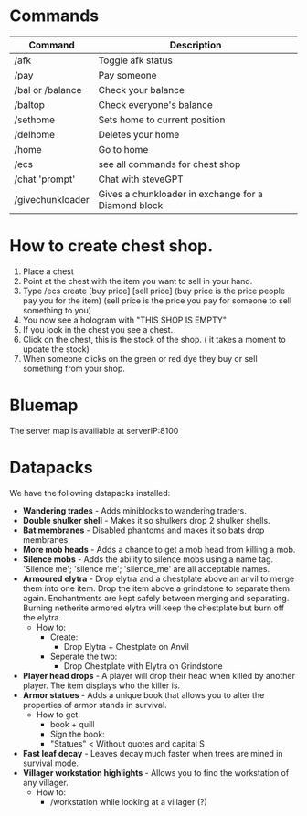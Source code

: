 # Commands
| Command      | Description |
| ----------- | ----------- |
| /afk   | Toggle afk status|
| /pay      | Pay someone |
| /bal or /balance   | Check your balance|
| /baltop   | Check everyone's balance|
| /sethome   | Sets home to current position|
| /delhome   | Deletes your home|
| /home   | Go to home|
| /ecs   | see all commands for chest shop|
| /chat 'prompt'   | Chat with steveGPT|
| /givechunkloader  | Gives a chunkloader in exchange for a Diamond block|

# How to create chest shop.
1. Place a chest
2. Point at the chest with the item you want to sell in your hand.
3. Type /ecs create [buy price] [sell price] (buy price is the price people pay you for the item) (sell price is the price you pay for someone to sell something to you)
4. You now see a hologram with "THIS SHOP IS EMPTY"
5. If you look in the chest you see a chest.
6. Click on the chest, this is the stock of the shop. ( it takes a moment to update the stock)
7. When someone clicks on the green or red dye they buy or sell something from your shop.

# Bluemap
The server map is availiable at serverIP:8100

# Datapacks
We have the following datapacks installed:

* **Wandering trades** - Adds miniblocks to wandering traders.
* **Double shulker shell** - Makes it so shulkers drop 2 shulker shells.
* **Bat membranes** - Disabled phantoms and makes it so bats drop membranes.
* **More mob heads** - Adds a chance to get a mob head from killing a mob.
* **Silence mobs** - Adds the ability to silence mobs using a name tag. 'Silence me'; 'silence me'; 'silence_me' are all acceptable names.
* **Armoured elytra** - Drop elytra and a chestplate above an anvil to merge them into one item. Drop the item above a grindstone to separate them again. Enchantments are kept safely between merging and separating. Burning netherite armored elytra will keep the chestplate but burn off the elytra.
  * How to:
    * Create:
        * Drop Elytra + Chestplate on Anvil
    * Seperate the two:
        * Drop Chestplate with Elytra on Grindstone
* **Player head drops** - A player will drop their head when killed by another player. The item displays who the killer is.
* **Armor statues** - Adds a unique book that allows you to alter the properties of armor stands in survival.
  * How to get:
    * book + quill
    * Sign the book:
    * "Statues" < Without quotes and capital S
* **Fast leaf decay** - Leaves decay much faster when trees are mined in survival mode.
* **Villager workstation highlights** - Allows you to find the workstation of any villager.
  * How to:
    * /workstation while looking at a villager (?)
